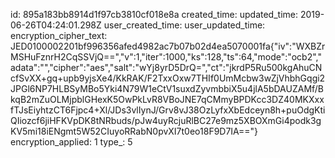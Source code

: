 id: 895a183bb8914d1f97cb3810cf018e8a
created_time: 
updated_time: 2019-06-26T04:24:01.298Z
user_created_time: 
user_updated_time: 
encryption_cipher_text: JED0100002201bf996356afed4982ac7b07b02d4ea5070001fa{"iv":"WXBZrMSHuFznrH2CqSSVjQ==","v":1,"iter":1000,"ks":128,"ts":64,"mode":"ocb2","adata":"","cipher":"aes","salt":"wYj8yrD5DrQ=","ct":"jkrdP5Ru500kgAhuCNcfSvXX+gq+upb9yjsXe4/KkRAK/F2TxxOxw7THIf0UmMcbw3wZjVhbhGqgi2JPGl6NP7HLBSyMBo5Yki4N79W1eCtV1suxdZyvmbbiX5u4jlA5bDAUZAMf/BkqB2mZuOLMjpblGHexK5OwPkLvR8VBoJNE7qCMmyBPDKcc3DZ40MKXxxfTJsEiyhtzCT6Fjpc4+Xl/JDs3vlIynJ/Grv8vJ38OzLyfxXbEdceyn8h+puOdgKtiQIiozcf6jiHFKVpDK8tNRbuds/pJw4uyRcjuRlBC27e9mz5XBOXmGi4podk3gKV5mi18iENgmt5W52CIuyoRRabN0pvXI7t0eo18F9D7IA=="}
encryption_applied: 1
type_: 5